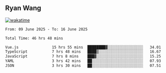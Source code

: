 ## Ryan Wang

[![wakatime](https://wakatime.com/badge/user/6f4ce45f-b03c-4eb3-b701-4b95e0885d94.svg)](https://wakatime.com/@6f4ce45f-b03c-4eb3-b701-4b95e0885d94)

<!--START_SECTION:waka-->

```txt
From: 09 June 2025 - To: 16 June 2025

Total Time: 46 hrs 48 mins

Vue.js               15 hrs 55 mins  ████████▓░░░░░░░░░░░░░░░░   34.01 %
TypeScript           7 hrs 48 mins   ████▒░░░░░░░░░░░░░░░░░░░░   16.67 %
JavaScript           7 hrs 8 mins    ███▓░░░░░░░░░░░░░░░░░░░░░   15.25 %
YAML                 3 hrs 42 mins   ██░░░░░░░░░░░░░░░░░░░░░░░   07.93 %
JSON                 3 hrs 30 mins   ██░░░░░░░░░░░░░░░░░░░░░░░   07.51 %
```

<!--END_SECTION:waka-->
